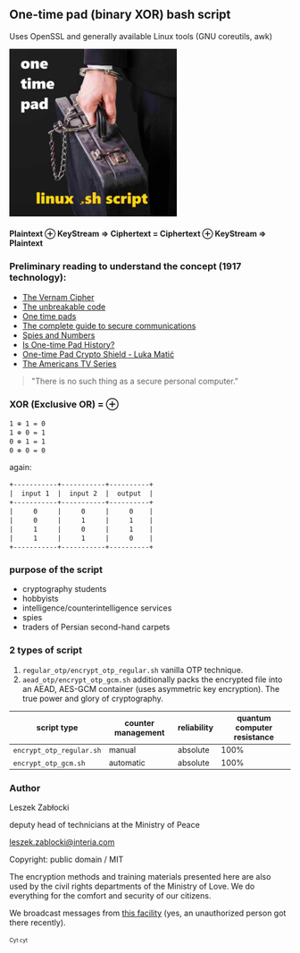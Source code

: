 ## One-time pad (binary XOR) bash script

Uses OpenSSL and generally available Linux tools (GNU coreutils, awk)

<img src="logo.jpg?raw=true" alt="logo" width="300" height="300"/>

#### Plaintext ⊕ KeyStream ⇒ Ciphertext = Ciphertext ⊕ KeyStream ⇒ Plaintext

### Preliminary reading to understand the concept (1917 technology):

* [The Vernam Cipher](https://www.cryptomuseum.com/crypto/vernam.htm)
* [The unbreakable code](https://www.cryptomuseum.com/crypto/otp/index.htm)
* [One time pads](https://en.wikibooks.org/wiki/Cryptography/One_time_pads)
* [The complete guide to secure communications](https://www.ciphermachinesandcryptology.com/papers/one_time_pad.pdf)
* [Spies and Numbers](https://www.ciphermachinesandcryptology.com/papers/spies_and_numbers.pdf)
* [Is One-time Pad History?](https://www.ciphermachinesandcryptology.com/papers/is_one_time_pad_history.pdf)
* [One-time Pad Crypto Shield - Luka Matić](https://web.archive.org/web/20230830124255/https://www.docdroid.net/file/view/iU5GwIS/document-pdf.pdf?e=1693402937&s=2d0e45df8e9d2dbd21c78006a5220eef)
* [The Americans TV Series](https://www.imdb.com/find/?q=The%20Americans%202013)

> "There is no such thing as a secure personal computer."

### XOR (Exclusive OR) = ⊕

```
1 ⊕ 1 = 0
1 ⊕ 0 = 1
0 ⊕ 1 = 1
0 ⊕ 0 = 0
```

again:

```
+-----------+-----------+----------+
|  input 1  |  input 2  |  output  |
+-----------+-----------+----------+
|     0     |     0     |     0    |
|     0     |     1     |     1    |
|     1     |     0     |     1    |
|     1     |     1     |     0    |
+-----------+-----------+----------+
```

### purpose of the script

* cryptography students
* hobbyists
* intelligence/counterintelligence services
* spies
* traders of Persian second-hand carpets

### 2 types of script

1. `regular_otp/encrypt_otp_regular.sh` vanilla OTP technique.
2. `aead_otp/encrypt_otp_gcm.sh` additionally packs the encrypted file into an AEAD, AES-GCM container (uses asymmetric key encryption). The true power and glory of cryptography.

| script type | counter management | reliability | quantum computer resistance |
| --- | --- | --- | --- |
| `encrypt_otp_regular.sh` | manual | absolute | 100% |
| `encrypt_otp_gcm.sh` | automatic | absolute | 100% |

### Author

Leszek Zabłocki

deputy head of technicians at the Ministry of Peace

leszek.zablocki@interia.com

Copyright: public domain / MIT

The encryption methods and training materials presented here are also used by the civil rights departments of the Ministry of Love. We do everything for the comfort and security of our citizens.

We broadcast messages from [this facility](https://sluzbyiobywatel.pl/odkrywam-luke-bezpieczenstwa-w-obiekcie-sww) (yes, an unauthorized person got there recently).

<sub><sup>Cyt cyt</sup></sub>
